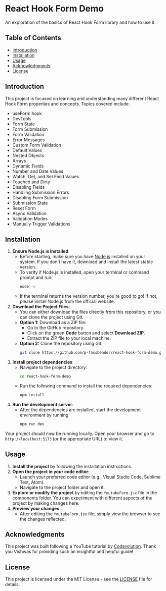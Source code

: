 # React Hook Form Demo
An exploration of the basics of React Hook Form library and how to use it.

## Table of Contents
- [Introduction](#introduction)
- [Installation](#installation)
- [Usage](#usage)
- [Acknowledgments](#acknowledgments)
- [License](#license)

## Introduction
This project is focused on learning and understanding many different React Hook Form properties and concepts. Topics covered include:
- useForm hook
- DevTools
- Form State
- Form Submission
- Form Validation
- Error Messages
- Custom Form Validation
- Default Values
- Nested Objects
- Arrays
- Dynamic Fields
- Number and Date Values
- Watch, Get, and Set Field Values
- Touched and Dirty
- Disabling Fields
- Handling Submission Errors
- Disabling Form Submission
- Submission State
- Reset Form
- Async Validation
- Validation Modes
- Manually Trigger Validations

## Installation
1. **Ensure Node.js is installed**:
    - Before starting, make sure you have [Node.js](https://nodejs.org/) installed on your system. If you don't have it, download and install the latest stable version.
    - To verify if Node.js is installed, open your terminal or command prompt and run:
      ```bash
      node -v
      ```
    - If the terminal returns the version number, you're good to go! If not, please install Node.js from the official website.
2. **Download the Project Files**:
    - You can either download the files directly from this repository, or you can clone the project using Git.
    - **Option 1:** Download as a ZIP file:
      - Go to the GitHub repository.
      - Click on the green **Code** button and select **Download ZIP**.
      - Extract the ZIP file to your local machine.
    - **Option 2:** Clone the repository using Git:
      ```bash
      git clone https://github.com/p-fassbender/react-hook-form-demo.git
      ```
3. **Install project dependencies**:
    - Navigate to the project directory:
      ```bash
      cd react-hook-form-demo
      ```
    - Run the following command to install the required dependencies:
      ```bash
      npm install
      ```
4. **Run the development server**:
    - After the dependencies are installed, start the development environment by running:
      ```bash
      npm run dev
      ```
Your project should now be running locally. Open your browser and go to `http://localhost:5173` (or the appropriate URL) to view it.

## Usage
1. **Install the project** by following the installation instructions.
2. **Open the project in your code editor**:
    - Launch your preferred code editor (e.g., Visual Studio Code, Sublime Text, Atom).
    - Navigate to the project folder and open it.
3. **Explore or modify the project** by editing  the `YoutubeForm.jsx` file in the components folder. You can experiment with different aspects of the project by making changes here.
4. **Preview your changes**:
    - After editing the `YoutubeForm.jsx` file, simply view the browser to see the changes reflected.

## Acknowledgments
This project was built following a YouTube tutorial by [Codevolution](https://www.youtube.com/playlist?list=PLC3y8-rFHvwjmgBr1327BA5bVXoQH-w5s). 
Thank you Vishwas for providing such an insightful and helpful guide!

## License
This project is licensed under the MIT License - see the [LICENSE](LICENSE) file for details.
